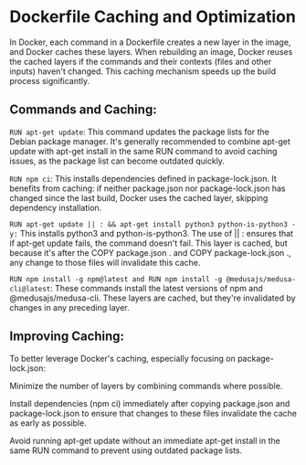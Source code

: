 # Dockerfile Caching and Optimization

In Docker, each command in a Dockerfile creates a new layer in the image, and Docker caches these layers. When rebuilding an image, Docker reuses the cached layers if the commands and their contexts (files and other inputs) haven't changed. This caching mechanism speeds up the build process significantly.

## Commands and Caching:

`RUN apt-get update`: This command updates the package lists for the Debian package manager. It's generally recommended to combine apt-get update with apt-get install in the same RUN command to avoid caching issues, as the package list can become outdated quickly.

`RUN npm ci`: This installs dependencies defined in package-lock.json. It benefits from caching: if neither package.json nor package-lock.json has changed since the last build, Docker uses the cached layer, skipping dependency installation.

`RUN apt-get update || : && apt-get install python3 python-is-python3 -y:` This installs python3 and python-is-python3. The use of || : ensures that if apt-get update fails, the command doesn't fail. This layer is cached, but because it's after the COPY package.json . and COPY package-lock.json ., any change to those files will invalidate this cache.

`RUN npm install -g npm@latest and RUN npm install -g @medusajs/medusa-cli@latest`: These commands install the latest versions of npm and @medusajs/medusa-cli. These layers are cached, but they're invalidated by changes in any preceding layer.

## Improving Caching:

To better leverage Docker's caching, especially focusing on package-lock.json:

Minimize the number of layers by combining commands where possible.

Install dependencies (npm ci) immediately after copying package.json and package-lock.json to ensure that changes to these files invalidate the cache as early as possible.

Avoid running apt-get update without an immediate apt-get install in the same RUN command to prevent using outdated package lists.
